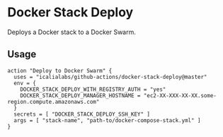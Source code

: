 # Docker Stack Deploy

Deploys a Docker stack to a Docker Swarm.

## Usage

```
action "Deploy to Docker Swarm" {
  uses = "icalialabs/github-actions/docker-stack-deploy@master"
  env = {
    DOCKER_STACK_DEPLOY_WITH_REGISTRY_AUTH = "yes"
    DOCKER_STACK_DEPLOY_MANAGER_HOSTNAME = "ec2-XX-XXX-XX-XX.some-region.compute.amazonaws.com"
  }
  secrets = [ "DOCKER_STACK_DEPLOY_SSH_KEY" ]
  args = [ "stack-name", "path-to/docker-compose-stack.yml" ]
}
```
